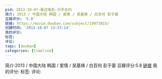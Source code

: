 ```yaml
---
pid: 2013-10-07-看过电影-分手合约
简介: 2013 / 中国大陆 韩国 / 爱情 / 吴基焕 / 白百何 彭于晏
豆瓣评分: '5.8'
链接: https://movie.douban.com/subject/19973815/
创建时间: '2013-10-07 13:33:14'
我的评分:
标签:
评论:
tags: [douban]
categories: [timeline]
---
```

简介:2013 / 中国大陆 韩国 / 爱情 / 吴基焕 / 白百何 彭于晏
豆瓣评分:5.8
[链接](https://movie.douban.com/subject/19973815/)
我的评分:
标签:
评论:
